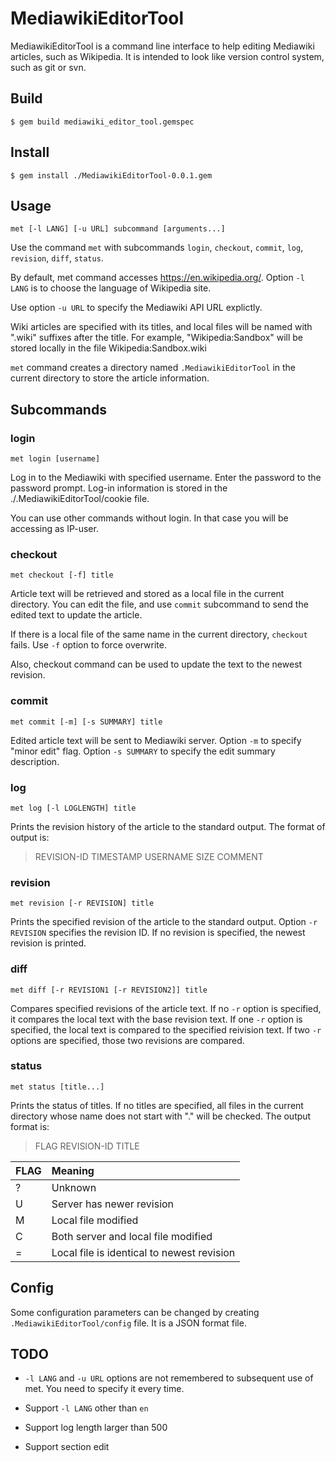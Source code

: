 # MediawikiEditorTool

MediawikiEditorTool is a command line interface to help editing Mediawiki articles, such as Wikipedia.  It is intended to look like version control system, such as git or svn.

## Build

```
$ gem build mediawiki_editor_tool.gemspec
```

## Install

```
$ gem install ./MediawikiEditorTool-0.0.1.gem
```

## Usage

    met [-l LANG] [-u URL] subcommand [arguments...]

Use the command `met` with subcommands `login`, `checkout`, `commit`, `log`, `revision`, `diff`, `status`.

By default, met command accesses https://en.wikipedia.org/.  Option `-l LANG` is to choose the language of Wikipedia site.

Use option `-u URL` to specify the Mediawiki API URL explictly.

Wiki articles are specified with its titles, and local files will be named with ".wiki" suffixes after the title.  For example, "Wikipedia:Sandbox" will be stored locally in the file Wikipedia:Sandbox.wiki

`met` command creates a directory named `.MediawikiEditorTool` in the current directory to store the article information.

## Subcommands

### login

    met login [username]

Log in to the Mediawiki with specified username.  Enter the password to the password prompt.  Log-in information is stored in the ./.MediawikiEditorTool/cookie file.

You can use other commands without login.  In that case you will be accessing as IP-user.

### checkout

    met checkout [-f] title

Article text will be retrieved and stored as a local file in the current directory.  You can edit the file, and use `commit` subcommand to send the edited text to update the article.

If there is a local file of the same name in the current directory, `checkout` fails.  Use `-f` option to force overwrite.

Also, checkout command can be used to update the text to the newest revision.

### commit

    met commit [-m] [-s SUMMARY] title

Edited article text will be sent to Mediawiki server.  Option `-m` to specify "minor edit" flag.  Option `-s SUMMARY` to specify the edit summary description.

### log

    met log [-l LOGLENGTH] title

Prints the revision history of the article to the standard output.
The format of output is:
> REVISION-ID TIMESTAMP USERNAME SIZE COMMENT

### revision

    met revision [-r REVISION] title

Prints the specified revision of the article to the standard output.  Option `-r REVISION` specifies the revision ID.  If no revision is specified, the newest revision is printed.

### diff

    met diff [-r REVISION1 [-r REVISION2]] title

Compares specified revisions of the article text.  If no `-r` option is specified, it compares the local text with the base revision text.  If one `-r` option is specified, the local text is compared to the specified reivision text.  If two `-r` options are specified, those two revisions are compared.

### status

    met status [title...]

Prints the status of titles.  If no titles are specified, all files in the current directory whose name does not start with "." will be checked.
The output format is:
> FLAG REVISION-ID TITLE

FLAG| Meaning
----|:-------------------
?   | Unknown 
U   | Server has newer revision
M   | Local file modified
C   | Both server and local file modified
=| Local file is identical to newest revision

## Config

Some configuration parameters can be changed by creating `.MediawikiEditorTool/config` file.  It is a JSON format file.

## TODO

* `-l LANG` and `-u URL` options are not remembered to subsequent use of met.  You need to specify it every time.

* Support `-l LANG` other than `en`

* Support log length larger than 500

* Support section edit
